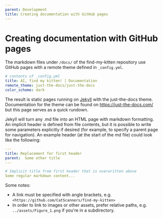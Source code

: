 ```yaml
---
parent: Development
title: Creating documentation with GitHub pages
---
```


# Creating documentation with GitHub pages

The markdown files under `/docs/` of the find-my-kitten repository use GitHub pages with a remote theme defined in `_config.yml`.
```yml
# contents of _config.yml
title: AI, find my kitten! | Documentation
remote_theme: just-the-docs/just-the-docs
color_scheme: dark
```

The result is static pages running on [Jekyll](<https://jekyllrb.com/>) with the just-the-docs theme. Documentation for the theme can be found on <https://just-the-docs.com/> but this page serves as a quick rundown.

Jekyll will turn any .md file into an HTML page with markdown formatting. An implicit header is defined from file contents, but it is possible to write some parameters explicitly if desired (for example, to specify a parent page for navigation). An example header (at the start of the md file) could look like the following:
```yml
---
title: Replacement for first header
parent:  Some other title
---

# Implicit title from first header that is overwritten above
Some regular markdown content...
```

Some notes:
- A link must be specified with angle brackets, e.g. `<https://github.com/CatScanners/find-my-kitten>`
- In order to link to images or other assets, prefer relative paths, e.g. `../assets/Figure_1.png` if you're in a subdirectory.